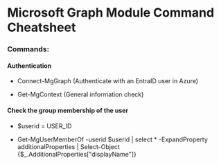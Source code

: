 # Microsoft Graph Module Command Cheatsheet

### Commands:

#### Authentication

 - Connect-MgGraph (Authenticate with an EntraID user in Azure)

 - Get-MgContext (General information check)

#### Check the group membership of the user

 - $userid = USER_ID

 - Get-MgUserMemberOf -userid $userid | select * -ExpandProperty additionalProperties | Select-Object {$_.AdditionalProperties["displayName"]}
